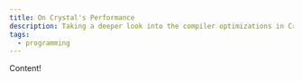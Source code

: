 ```yaml
---
title: On Crystal's Performance
description: Taking a deeper look into the compiler optimizations in Crystal
tags:
  - programming
---
```


Content!
